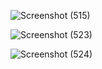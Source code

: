 
![Screenshot (515)](https://github.com/user-attachments/assets/399870ed-b789-4f2f-af56-c0cf342c3b8a)

![Screenshot (523)](https://github.com/user-attachments/assets/daf6b249-cced-4895-928f-5af15627e34e)

![Screenshot (524)](https://github.com/user-attachments/assets/7d072465-a2f8-4253-9cde-f0812b0cde8f)
